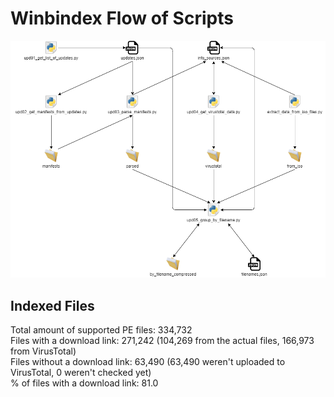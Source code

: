 # Winbindex Flow of Scripts

![winbindex-scripts-flow.png](winbindex-scripts-flow.png)

## Indexed Files

<!--FileStats-->
Total amount of supported PE files: 334,732  
Files with a download link: 271,242 (104,269 from the actual files, 166,973 from VirusTotal)  
Files without a download link: 63,490 (63,490 weren't uploaded to VirusTotal, 0 weren't checked yet)  
% of files with a download link: 81.0  
<!--/FileStats-->
